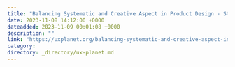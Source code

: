 ```yaml
---
title: "Balancing Systematic and Creative Aspect in Product Design - Startup Challenges"
date: 2023-11-08 14:12:00 +0000
dateadded: 2023-11-09 00:01:08 +0000
description: ""
link: "https://uxplanet.org/balancing-systematic-and-creative-aspect-in-product-design-startup-challenges-ffdd7ee710ce?source=rss----819cc2aaeee0---4"
category:
directory: _directory/ux-planet.md
---
```

